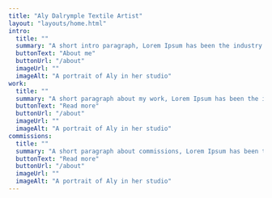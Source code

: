 ```yaml
---
title: "Aly Dalrymple Textile Artist"
layout: "layouts/home.html"
intro:
  title: ""
  summary: "A short intro paragraph, Lorem Ipsum has been the industry's standard dummy text ever since the 1500s, when an unknown printer took a galley of type and scrambled it to make a type specimen book. It has survived not only five centuries, but also the leap into electronic typesetting, remaining essentially unchanged."
  buttonText: "About me"
  buttonUrl: "/about"
  imageUrl: ""
  imageAlt: "A portrait of Aly in her studio"
work:
  title: ""
  summary: "A short paragraph about my work, Lorem Ipsum has been the industry's standard dummy text ever since the 1500s, when an unknown printer took a galley of type and scrambled it to make a type specimen book. It has survived not only five centuries, but also the leap into electronic typesetting, remaining essentially unchanged."
  buttonText: "Read more"
  buttonUrl: "/about"
  imageUrl: ""
  imageAlt: "A portrait of Aly in her studio"
commissions:
  title: ""
  summary: "A short paragraph about commissions, Lorem Ipsum has been the industry's standard dummy text ever since the 1500s, when an unknown printer took a galley of type and scrambled it to make a type specimen book. It has survived not only five centuries, but also the leap into electronic typesetting, remaining essentially unchanged."
  buttonText: "Read more"
  buttonUrl: "/about"
  imageUrl: ""
  imageAlt: "A portrait of Aly in her studio"
---
```

